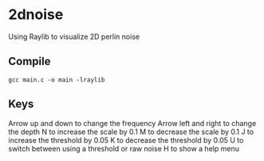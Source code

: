 # 2dnoise
Using Raylib to visualize 2D perlin noise

## Compile
```gcc main.c -o main -lraylib```

## Keys
Arrow up and down to change the frequency
Arrow left and right to change the depth
N to increase the scale by 0.1
M to decrease the scale by 0.1
J to increase the threshold by 0.05
K to decrease the threshold by 0.05
U to switch between using a threshold or raw noise
H to show a help menu
